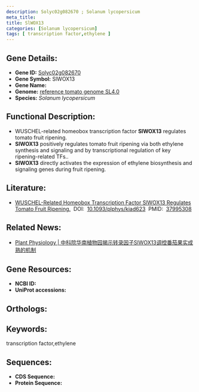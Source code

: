 ```yaml
---
description: Solyc02g082670 ; Solanum lycopersicum
meta_title:
title: SlWOX13
categories: [Solanum lycopersicum]
tags: [ transcription factor,ethylene ]
---
```


## Gene Details:
- **Gene ID:**	[Solyc02g082670]()
- **Gene Symbol:** SlWOX13
- **Gene Name:** 
- **Genome:** [reference tomato genome SL4.0]()
- **Species:** *Solanum lycopersicum*

## Functional Description:
   - WUSCHEL-related homeobox transcription factor **SlWOX13** regulates tomato fruit ripening.
   - **SlWOX13** positively regulates tomato fruit ripening via both ethylene synthesis and signaling and by transcriptional regulation of key ripening-related TFs..
   - **SlWOX13** directly activates the expression of ethylene biosynthesis and signaling genes during fruit ripening.

## Literature:
   - [WUSCHEL-Related Homeobox Transcription Factor SlWOX13 Regulates Tomato Fruit Ripening.]( https://academic.oup.com/plphys/advance-article/doi/10.1093/plphys/kiad623/7444315?login=true)&nbsp;&nbsp;DOI:&nbsp;&nbsp;[10.1093/plphys/kiad623](https://academic.oup.com/plphys/advance-article/doi/10.1093/plphys/kiad623/7444315?login=true)&nbsp;&nbsp;PMID:&nbsp;&nbsp;[37995308](https://pubmed.ncbi.nlm.nih.gov/37995308/)

## Related News:
   - [Plant Physiology | 中科院华南植物园揭示转录因子SlWOX13调控番茄果实成熟的机制](https://mp.weixin.qq.com/s?__biz=Mzg3MDEwNDEyMg==&mid=2247559890&idx=4&sn=9bde4cfef8f60a3f7842d1d087ce73e9&chksm=bb7115952ccd0b7f1a68bb9ea0ee512ddc1e223e8fb034e6a2141a52336a58c2befd5c1c2a41&scene=27#wechat_redirect)

## Gene Resources:
- **NCBI ID:** [](https://www.ncbi.nlm.nih.gov/gene/?term=)
- **UniProt accessions:** [](https://www.uniprot.org/uniprotkb//entry)

## Orthologs:

## Keywords:
transcription factor,ethylene

## Sequences:
- **CDS Sequence:**
- **Protein Sequence:**
